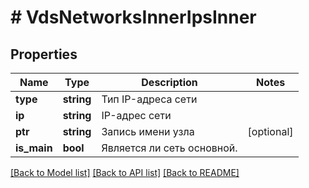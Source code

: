 # # VdsNetworksInnerIpsInner

## Properties

Name | Type | Description | Notes
------------ | ------------- | ------------- | -------------
**type** | **string** | Тип IP-адреса сети |
**ip** | **string** | IP-адрес сети |
**ptr** | **string** | Запись имени узла | [optional]
**is_main** | **bool** | Является ли сеть основной. |

[[Back to Model list]](../../README.md#models) [[Back to API list]](../../README.md#endpoints) [[Back to README]](../../README.md)
